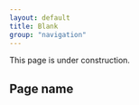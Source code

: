 ```yaml
---
layout: default
title: Blank
group: "navigation"
---
```


      
<p>This page is under construction.</p>
<h2>Page name</h2>     
